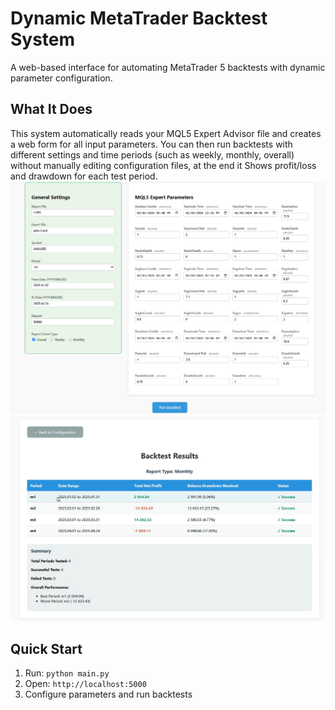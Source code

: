 # Dynamic MetaTrader Backtest System

A web-based interface for automating MetaTrader 5 backtests with dynamic parameter configuration.

## What It Does

This system automatically reads your MQL5 Expert Advisor file and creates a web form for all input parameters. You can then run backtests with different settings and time periods (such as weekly, monthly, overall) without manually editing configuration files, at the end it Shows profit/loss and drawdown for each test period.
![Screenshot](dashboard.png)
![Screenshot](results.png)

## Quick Start

1. Run: `python main.py`
2. Open: `http://localhost:5000`
3. Configure parameters and run backtests
